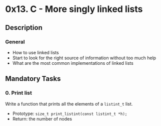 # 0x13. C - More singly linked lists

## Description
### General
* How to use linked lists
* Start to look for the right source of information without too much help
* What are the most common implementations of linked lists

## Mandatory Tasks
### 0. Print list
Write a function that prints all the elements of a `listint_t` list.
* Prototype: `size_t print_listint(const listint_t *h);`
* Return: the number of nodes

